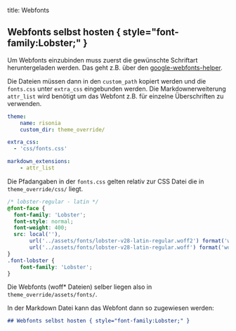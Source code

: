 title: Webfonts

## Webfonts selbst hosten { style="font-family:Lobster;" }

Um Webfonts einzubinden muss zuerst die gewünschte Schriftart heruntergeladen werden. Das geht z.B. über den [google-webfonts-helper](https://gwfh.mranftl.com/fonts).

Die Dateien müssen dann in den `custom_path` kopiert werden und die `fonts.css` unter `extra_css` eingebunden werden. 
Die Markdownerweiterung `attr_list` wird benötigt um das Webfont z.B. für einzelne Überschriften zu verwenden.

```yaml
theme:
    name: risonia
    custom_dir: theme_override/

extra_css:
  - 'css/fonts.css'

markdown_extensions:
    - attr_list
```

Die Pfadangaben in der `fonts.css` gelten relativ zur CSS Datei die in `theme_override/css/` liegt.

```css
/* lobster-regular - latin */
@font-face {
  font-family: 'Lobster';
  font-style: normal;
  font-weight: 400;
  src: local(''),
       url('../assets/fonts/lobster-v28-latin-regular.woff2') format('woff2'), /* Chrome 26+, Opera 23+, Firefox 39+ */
       url('../assets/fonts/lobster-v28-latin-regular.woff') format('woff'); /* Chrome 6+, Firefox 3.6+, IE 9+, Safari 5.1+ */
}
.font-lobster {
    font-family: 'Lobster';
}
```

Die Webfonts (woff\* Dateien) selber liegen also in `theme_override/assets/fonts/`.

In der Markdown Datei kann das Webfont dann so zugewiesen werden:

```markdown
## Webfonts selbst hosten { style="font-family:Lobster;" }
```